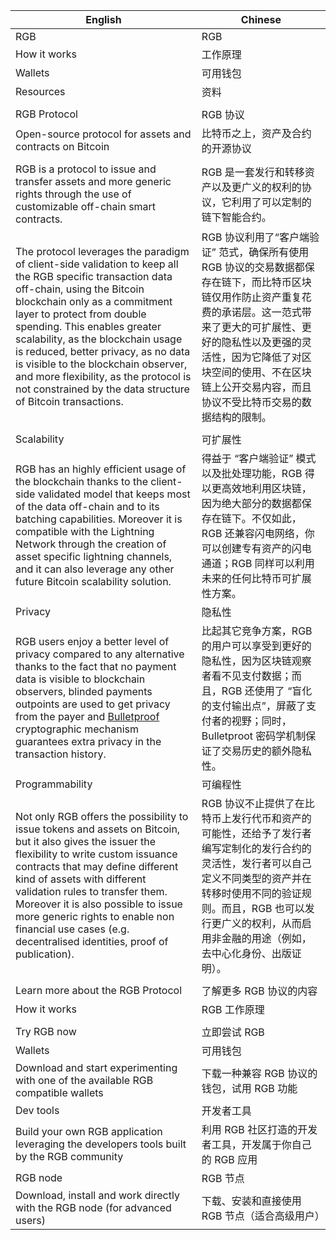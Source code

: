 | English                                                      | Chinese                                                      |
| ------------------------------------------------------------ | ------------------------------------------------------------ |
| RGB                                                          | RGB                                                          |
| How it works                                                 | 工作原理                                                     |
| Wallets                                                      | 可用钱包                                                     |
| Resources                                                    | 资料                                                         |
|                                                              |                                                              |
| RGB Protocol                                                 | RGB 协议                                                     |
| Open-source protocol for assets and contracts on Bitcoin     | 比特币之上，资产及合约的开源协议                             |
|                                                              |                                                              |
| RGB is a protocol to issue and transfer assets and more generic rights through the use of customizable off-chain smart contracts. | RGB 是一套发行和转移资产以及更广义的权利的协议，它利用了可以定制的链下智能合约。 |
| The protocol leverages the paradigm of client-side validation to keep all the RGB specific transaction data off-chain, using the Bitcoin blockchain only as a commitment layer to protect from double spending. This enables greater scalability, as the blockchain usage is reduced, better privacy, as no data is visible to the blockchain observer, and more flexibility, as the protocol is not constrained by the data structure of Bitcoin transactions. | RGB 协议利用了“客户端验证” 范式，确保所有使用 RGB 协议的交易数据都保存在链下，而比特币区块链仅用作防止资产重复花费的承诺层。这一范式带来了更大的可扩展性、更好的隐私性以及更强的灵活性，因为它降低了对区块空间的使用、不在区块链上公开交易内容，而且协议不受比特币交易的数据结构的限制。 |
|                                                              |                                                              |
| Scalability                                                  | 可扩展性                                                     |
| RGB has an highly efficient usage of the blockchain thanks to the client-side validated model that keeps most of the data off-chain and to its batching capabilities. Moreover it is compatible with the Lightning Network through the creation of asset specific lightning channels, and it can also leverage any other future Bitcoin scalability solution. | 得益于 “客户端验证” 模式以及批处理功能，RGB 得以更高效地利用区块链，因为绝大部分的数据都保存在链下。不仅如此，RGB 还兼容闪电网络，你可以创建专有资产的闪电通道；RGB 同样可以利用未来的任何比特币可扩展性方案。 |
| Privacy                                                      | 隐私性                                                       |
| RGB users enjoy a better level of privacy compared to any alternative thanks to the fact that no payment data is visible to blockchain observers, blinded payments outpoints are used to get privacy from the payer and [Bulletproof](https://blog.blockstream.com/en-bulletproofs-faster-rangeproofs-and-much-more/) cryptographic mechanism guarantees extra privacy in the transaction history. | 比起其它竞争方案，RGB 的用户可以享受到更好的隐私性，因为区块链观察者看不见支付数据；而且，RGB 还使用了 “盲化的支付输出点”，屏蔽了支付者的视野；同时，Bulletproot 密码学机制保证了交易历史的额外隐私性。 |
| Programmability                                              | 可编程性                                                     |
| Not only RGB offers the possibility to issue tokens and assets on Bitcoin, but it also gives the issuer the flexibility to write custom issuance contracts that may define different kind of assets with different validation rules to transfer them. Moreover it is also possible to issue more generic rights to enable non financial use cases (e.g. decentralised identities, proof of publication). | RGB 协议不止提供了在比特币上发行代币和资产的可能性，还给予了发行者编写定制化的发行合约的灵活性，发行者可以自己定义不同类型的资产并在转移时使用不同的验证规则。而且，RGB 也可以发行更广义的权利，从而启用非金融的用途（例如，去中心化身份、出版证明）。 |
|                                                              |                                                              |
| Learn more about the RGB Protocol                            | 了解更多 RGB 协议的内容                                      |
| How it works                                                 | RGB 工作原理                                                 |
|                                                              |                                                              |
| Try RGB now                                                  | 立即尝试 RGB                                                 |
| Wallets                                                      | 可用钱包                                                     |
| Download and start experimenting with one of the available RGB compatible wallets | 下载一种兼容 RGB 协议的钱包，试用 RGB 功能                   |
| Dev tools                                                    | 开发者工具                                                   |
| Build your own RGB application leveraging the developers tools built by the RGB community | 利用 RGB 社区打造的开发者工具，开发属于你自己的 RGB 应用     |
| RGB node                                                     | RGB 节点                                                     |
| Download, install and work directly with the RGB node (for advanced users) | 下载、安装和直接使用 RGB 节点（适合高级用户）                |

